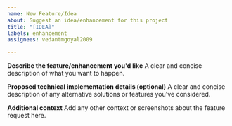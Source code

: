 ```yaml
---
name: New Feature/Idea
about: Suggest an idea/enhancement for this project
title: "[IDEA]"
labels: enhancement
assignees: vedantmgoyal2009

---
```


**Describe the feature/enhancement you'd like**
A clear and concise description of what you want to happen.

**Proposed technical implementation details (optional)**
A clear and concise description of any alternative solutions or features you've considered.

**Additional context**
Add any other context or screenshots about the feature request here.
